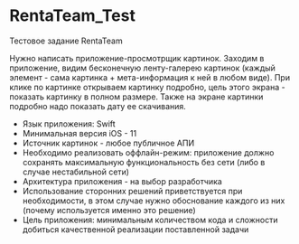 # RentaTeam_Test
Тестовое задание RentaTeam

Нужно написать приложение-просмотрщик картинок. Заходим в приложение, видим бесконечную ленту-галерею картинок (каждый элемент - сама картинка + мета-информация к ней в любом виде). При клике по картинке открываем картинку подробно, цель этого экрана - показать картинку в полном размере. Также на экране картинки подробно надо показать дату ее скачивания.
- Язык приложения: Swift
- Минимальная версия iOS - 11
- Источник картинок - любое публичное АПИ
- Необходимо реализовать оффлайн-режим: приложение должно сохранять максимальную функциональность без сети (либо в случае нестабильной сети)
- Архитектура приложения - на выбор разработчика
- Использование сторонних решений приветствуется при необходимости, в этом случае нужно обоснование каждого из них (почему используется именно это решение)
- Цель приложения: минимальным количеством кода и сложности добиться качественной реализации поставленной задачи
